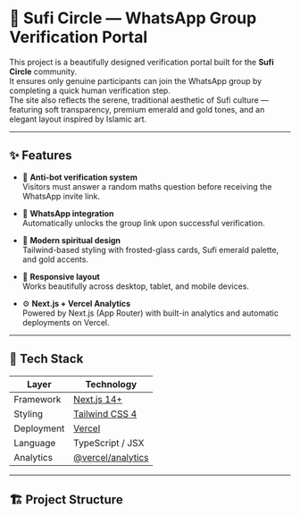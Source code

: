 # 🌿 Sufi Circle — WhatsApp Group Verification Portal

This project is a beautifully designed verification portal built for the **Sufi Circle** community.  
It ensures only genuine participants can join the WhatsApp group by completing a quick human verification step.  
The site also reflects the serene, traditional aesthetic of Sufi culture — featuring soft transparency, premium emerald and gold tones, and an elegant layout inspired by Islamic art.

---

## ✨ Features

- 🧮 **Anti-bot verification system**  
  Visitors must answer a random maths question before receiving the WhatsApp invite link.

- 💬 **WhatsApp integration**  
  Automatically unlocks the group link upon successful verification.

- 🎨 **Modern spiritual design**  
  Tailwind-based styling with frosted-glass cards, Sufi emerald palette, and gold accents.

- 📱 **Responsive layout**  
  Works beautifully across desktop, tablet, and mobile devices.

- ⚙️ **Next.js + Vercel Analytics**  
  Powered by Next.js (App Router) with built-in analytics and automatic deployments on Vercel.

---

## 🧠 Tech Stack

| Layer | Technology |
|-------|-------------|
| Framework | [Next.js 14+](https://nextjs.org/) |
| Styling | [Tailwind CSS 4](https://tailwindcss.com/) |
| Deployment | [Vercel](https://vercel.com/) |
| Language | TypeScript / JSX |
| Analytics | [@vercel/analytics](https://vercel.com/docs/analytics) |

---

## 🏗️ Project Structure

